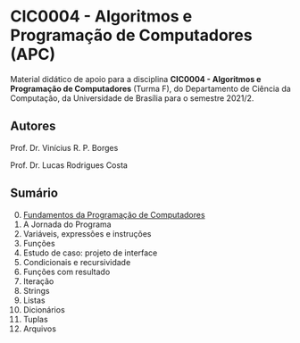 # CIC0004 - Algoritmos e Programação de Computadores (APC)

Material didático de apoio para a disciplina **CIC0004 - Algoritmos e Programação de Computadores** (Turma F), do Departamento de Ciência da Computação, da Universidade de Brasília para o semestre 2021/2.

## Autores

Prof. Dr. Vinícius R. P. Borges

Prof. Dr. Lucas Rodrigues Costa

## Sumário

0. [Fundamentos da Programação de Computadores](0_fundamentos_programacao.md)
1. A Jornada do Programa
2. Variáveis, expressões e instruções
3. Funções
4. Estudo de caso: projeto de interface
5. Condicionais e recursividade
6. Funções com resultado
7. Iteração
8. Strings
9. Listas
10. Dicionários
11. Tuplas
12. Arquivos
